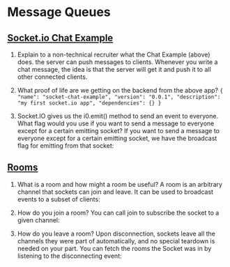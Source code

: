 #  Message Queues


## [Socket.io Chat Example](https://socket.io/get-started/chat/)

1. Explain to a non-technical recruiter what the Chat Example (above) does.
the server can push messages to clients. Whenever you write a chat message, the idea is that the server will get it and push it to all other connected clients.

2. What proof of life are we getting on the backend from the above app?
`{
  "name": "socket-chat-example",
  "version": "0.0.1",
  "description": "my first socket.io app",
  "dependencies": {}
}`

3. Socket.IO gives us the i0.emit() method to send an event to everyone. What flag would you use if you want to send a message to everyone except for a certain emitting socket?
If you want to send a message to everyone except for a certain emitting socket, we have the broadcast flag for emitting from that socket:


## [Rooms](https://socket.io/docs/v4/rooms)

1. What is a room and how might a room be useful?
A room is an arbitrary channel that sockets can join and leave. It can be used to broadcast events to a subset of clients:

2. How do you join a room?
You can call join to subscribe the socket to a given channel:



3. How do you leave a room?
Upon disconnection, sockets leave all the channels they were part of automatically, and no special teardown is needed on your part.
You can fetch the rooms the Socket was in by listening to the disconnecting event:
